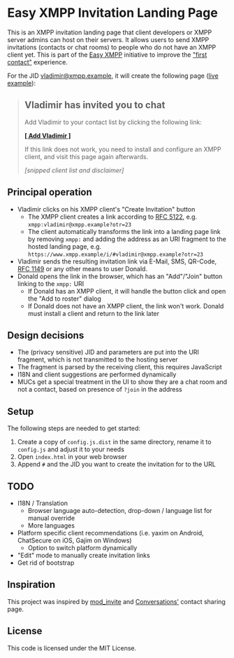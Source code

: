 # Easy XMPP Invitation Landing Page

This is an XMPP invitation landing page that client developers or XMPP server
admins can host on their servers. It allows users to send XMPP invitations
(contacts or chat rooms) to people who do not have an XMPP client yet. This is
part of the [Easy XMPP](https://wiki.xmpp.org/web/Easy_XMPP) initiative to
improve the ["first contact"](https://wiki.xmpp.org/web/Easy_Onboarding#First_Contact)
experience.

For the JID vladimir@xmpp.example, it will create the following page ([live example](https://yax.im/i/#vladimir@xmpp.example)):

> ## Vladimir has invited you to chat
> 
> Add Vladimir to your contact list by clicking the following link:
>
>   [**[ Add Vladimir ]**](https://yax.im/i/#vladimir@xmpp.example)
> 
> If this link does not work, you need to install and configure an XMPP client, and visit this page again afterwards.
> 
> *[snipped client list and disclaimer]*


## Principal operation

 * Vladimir clicks on his XMPP client's "Create Invitation" button
    * The XMPP client creates a link according to [RFC 5122](https://tools.ietf.org/html/rfc5122), e.g. `xmpp:vladimir@xmpp.example?otr=23`
    * The client automatically transforms the link into a landing page link by removing `xmpp:` and adding the address as an URI fragment to the hosted landing page, e.g. `https://www.xmpp.example/i/#vladimir@xmpp.example?otr=23`
 * Vladimir sends the resulting invitation link via E-Mail, SMS, QR-Code, [RFC 1149](https://tools.ietf.org/html/rfc1149) or any other means to user Donald.
 * Donald opens the link in the browser, which has an "Add"/"Join" button linking to the `xmpp:` URI
   * If Donald has an XMPP client, it will handle the button click and open the "Add to roster" dialog
   * If Donald does not have an XMPP client, the link won't work. Donald must install a client and return to the link later

## Design decisions

 * The (privacy sensitive) JID and parameters are put into the URI fragment, which is not transmitted to the hosting server
 * The fragment is parsed by the receiving client, this requires JavaScript
 * I18N and client suggestions are performed dynamically
 * MUCs get a special treatment in the UI to show they are a chat room and not a contact, based on presence of `?join` in the address

## Setup

The following steps are needed to get started:

1. Create a copy of `config.js.dist` in the same directory, rename it to `config.js` and adjust it to your needs
1. Open `index.html` in your web browser
1. Append `#` and the JID you want to create the invitation for to the URL

## TODO

 * I18N / Translation
   * Browser language auto-detection, drop-down / language list for manual override
   * More languages
 * Platform specific client recommendations (i.e. yaxim on Android, ChatSecure on iOS, Gajim on Windows)
   * Option to switch platform dynamically
 * "Edit" mode to manually create invitation links
 * Get rid of bootstrap

## Inspiration

This project was inspired by
[mod_invite](https://modules.prosody.im/mod_invite.html) and
[Conversations'](https://conversations.im/) contact sharing page.

## License

This code is licensed under the MIT License.
